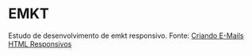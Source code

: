 # EMKT

Estudo de desenvolvimento de emkt responsivo.
Fonte: <a href="https://webdesign.tutsplus.com/pt/articles/creating-a-simple-responsive-html-email--webdesign-12978">
Criando E-Mails HTML Responsivos
</a>
